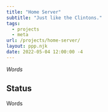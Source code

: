 ```yaml
---
title: "Home Server"
subtitle: "Just like the Clintons."
tags:
  - projects
  - meta
url: /projects/home-server/
layout: ppp.njk
date: 2022-05-04 12:00:00 -4
---
```


*Words*

## Status

Words
